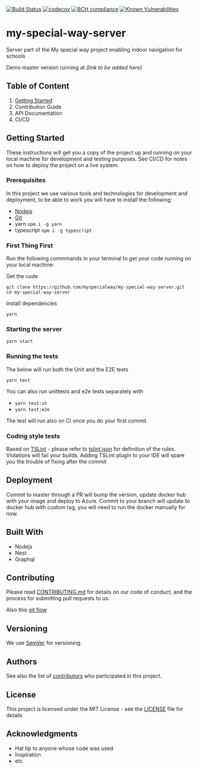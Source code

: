 [![Build Status](https://travis-ci.org/myspecialway/my-special-way-server.svg?branch=master)](https://travis-ci.org/myspecialway/my-special-way-server)
[![codecov](https://codecov.io/gh/myspecialway/my-special-way-server/branch/master/graph/badge.svg)](https://codecov.io/gh/myspecialway/my-special-way-server)
[![BCH compliance](https://bettercodehub.com/edge/badge/myspecialway/my-special-way-server?branch=master)](https://bettercodehub.com/results/myspecialway/my-special-way-server)
[![Known Vulnerabilities](https://snyk.io/test/github/myspecialway/my-special-way-server/badge.svg?targetFile=package.json)](https://snyk.io/test/github/myspecialway/my-special-way-server?targetFile=package.json)
# my-special-way-server

Server part of the My special way project enabling indoor navigation for schools

Demo master version running at _(link to be added here)_

## Table of Content
1. [Getting Started](#getting-started)
1. Contribution Guide
1. API Documentation
1. CI/CD

## Getting Started

These instructions will get you a copy of the project up and running on your local machine for development and testing purposes. See CI/CD for notes on how to deploy the project on a live system.

### Prerequisites
In this project we use various tools and technologies for development and deployment, to be able to work you will have to install the following: 

* [Nodejs](http://nodejs.org)
* [Git](https://git-scm.com/book/en/v2/Getting-Started-Installing-Git)
* yarn `npm i -g yarn`
* typescript `npm i -g typescript`

### First Thing First
Run the following commmands in your terminal to get your code running on your local machine:

Get the code
```
git clone https://github.com/myspecialway/my-special-way-server.git
cd my-special-way-server
```

Install dependencies
```
yarn
```

### Starting the server

```
yarn start
```

### Running the tests

The below will run both the Unit and the E2E tests

```
yarn test

```
You can also run unittests and e2e tests separately with
* `yarn test:ut`
* `yarn test:e2e`

The test will run also on CI once you do your first commit.

### Coding style tests

Based on [TSLint](https://palantir.github.io/tslint/) - please refer to [tslint.json](tslint.json) for definition of the rules.
Violations will fail your builds.
Adding TSLint plugin to your IDE will spare you the trouble of fixing after the commit

## Deployment

Commit to master through a PR will bump the version, update docker hub with your image and deploy to Azure.
Commit to your branch will update to docker hub with custom tag, you will need to run the docker manually for now.

## Built With

* Nodejs
* Nest
* Graphql

## Contributing

Please read [CONTRIBUTING.md](https://gist.github.com/PurpleBooth/b24679402957c63ec426) for details on our code of conduct, and the process for submitting pull requests to us.

Also this [git flow](https://guides.github.com/introduction/flow/)

## Versioning

We use [SemVer](http://semver.org/) for versioning. 

## Authors


See also the list of [contributors](https://github.com/myspecialway/my-special-way-server/graphs/contributors) who participated in this project.

## License

This project is licensed under the MIT License - see the [LICENSE](LICENSE) file for details

## Acknowledgments

* Hat tip to anyone whose code was used
* Inspiration
* etc
